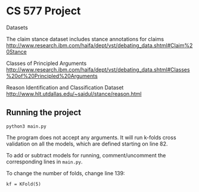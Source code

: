 # CS 577 Project

Datasets

The claim stance dataset includes stance annotations for claims
http://www.research.ibm.com/haifa/dept/vst/debating_data.shtml#Claim%20Stance

Classes of Principled Arguments
http://www.research.ibm.com/haifa/dept/vst/debating_data.shtml#Classes%20of%20Principled%20Arguments

Reason Identification and Classification Dataset
http://www.hlt.utdallas.edu/~saidul/stance/reason.html


## Running the project

`python3 main.py`

The program does not accept any arguments. 
It will run k-folds cross validation on all the models, which are defined starting on line 82.

To add or subtract models for running, comment/uncomment the corresponding lines in `main.py`.

To change the number of folds, change line 139:

```kf = KFold(5)```
